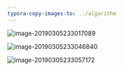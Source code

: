 ```yaml
---
typora-copy-images-to: ../algorithm
---
```


![image-20190305233017089](/Users/yunsungsong/Documents/github_peter/algorithm/image-20190305233017089.png)

![image-20190305233046840](/Users/yunsungsong/Documents/github_peter/algorithm/image-20190305233046840.png)

![image-20190305233057172](/Users/yunsungsong/Documents/github_peter/algorithm/image-20190305233057172.png)

